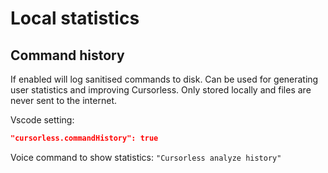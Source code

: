 # Local statistics

## Command history

If enabled will log sanitised commands to disk. Can be used for generating user statistics and improving Cursorless. Only stored locally and files are never sent to the internet.

Vscode setting:

```json
"cursorless.commandHistory": true
```

Voice command to show statistics: `"Cursorless analyze history"`

